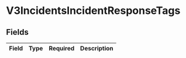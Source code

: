 # V3IncidentsIncidentResponseTags


## Fields

| Field       | Type        | Required    | Description |
| ----------- | ----------- | ----------- | ----------- |